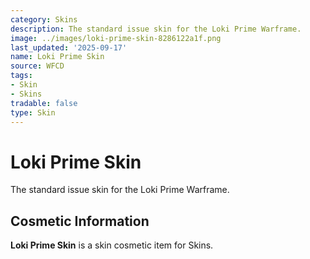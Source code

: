 ```yaml
---
category: Skins
description: The standard issue skin for the Loki Prime Warframe.
image: ../images/loki-prime-skin-8286122a1f.png
last_updated: '2025-09-17'
name: Loki Prime Skin
source: WFCD
tags:
- Skin
- Skins
tradable: false
type: Skin
---
```


# Loki Prime Skin

The standard issue skin for the Loki Prime Warframe.

## Cosmetic Information

**Loki Prime Skin** is a skin cosmetic item for Skins.

